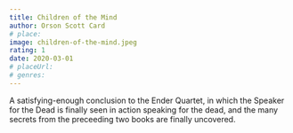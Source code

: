 ```yaml
---
title: Children of the Mind
author: Orson Scott Card
# place:
image: children-of-the-mind.jpeg
rating: 1
date: 2020-03-01
# placeUrl:
# genres:
---
```


A satisfying-enough conclusion to the Ender Quartet, in which the Speaker for the Dead is finally seen in action speaking for the dead, and the many secrets from the preceeding two books are finally uncovered.
